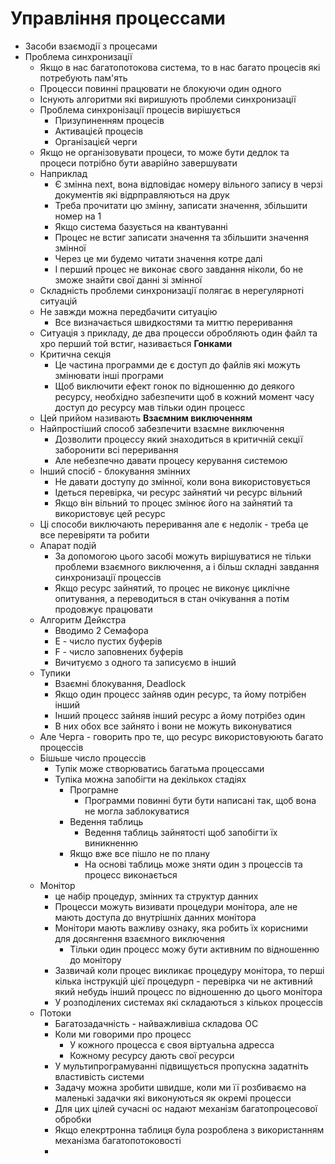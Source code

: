 # Управління процессами
- Засоби взаємодії з процесами
- Проблема синхронизації
  - Якщо в нас багатопотокова система, то в нас багато процесів які потребують пам'ять
  - Процесси повинні працювати не блокуючи один одного
  - Існують алгоритми які виришують проблеми синхронизації
  - Проблема синхронізації процесів вирішується
    - Призупиненням процесів
    - Активацієй процесів
    - Організацієй черги
  - Якщо не організовувати процеси, то може бути дедлок та процеси потрібно бути аварійно завершувати
  - Наприклад
    - Є змінна next, вона відповідає номеру вільного запису в черзі документів які відрправляються на друк
    - Треба прочитати цю змінну, записати значення, збільшити номер на 1
    - Якщо система базується на квантуванні
    - Процес не встиг записати значення та збільшити значення змінної
    - Через це ми будемо читати значення котре далі
    - І перший процес не виконає свого завдання ніколи, бо не зможе знайти свої данні зі змінної
  - Складність проблеми синхронизації полягає в нерегулярноті ситуацій
  - Не завжди можна передбачити ситуацію
    - Все визначається швидкостями та миттю переривання
  - Ситуація з прикладу, де два процесси обробляють один файл та хро перший той встиг, називається **Гонками**
  - Критична секція
    - Це частина программи де є доступ до файлів які можуть змінювати інші програми
    - Щоб виключити ефект гонок по відношенню до деякого ресурсу, необхідно забезпечити щоб в кожний момент часу доступ до ресурсу мав тільки один процесс
  - Цей прийом називають **Взаємним виключенням**
  - Найпростіший способ забезпечити взаємне виключення
    - Дозволити процессу який знаходиться в критичній секції заборонити всі переривання
    - Але небезпечно давати процесу керування системою
  - Інший спосіб - блокування змінних
    - Не давати доступу до змінної, коли вона використовується
    - Ідеться перевірка, чи ресурс зайнятий чи ресурс вільний
    - Якщо він вільний то процес змінює його на зайнятий та використовує цей ресурс
  - Ці способи виключають переривання але є недолік - треба це все перевіряти та робити
  - Апарат подій
    - За допомогою цього засобі можуть вирішуватися не тільки проблеми взаємного виключення, а і більш складні завдання синхронизації процессів
    - Якщо ресурс зайнятий, то процес не виконує циклічне опитування, а переводиться в стан очікування а потім продовжує працювати
  - Алгоритм Дейкстра
    - Вводимо 2 Семафора
    - Е - число пустих буферів
    - F - число заповнених буферів
    - Вичитуємо з одного та записуємо в інший
  - Тупики
    - Взаємні блокування, Deadlock
    - Якщо один процесс зайняв один ресурс, та йому потрібен інший
    - Інший процесс зайняв інший ресурс а йому потрібез один
    - В них обох все зайнято і вони не можуть виконуватися
  - Але Черга - говорить про те, що ресурс використовуюють багато процессів
  - Бішьше число процессів
    - Тупік може створюватись багатьма процессами
    - Тупіка можна запобігти на декількох стадіях
      - Програмне
        - Программи повинні бути бути написані так, щоб вона не могла заблокуватися
      - Ведення таблиць
        - Ведення таблиць зайнятості щоб запобігти їх виникненню
      - Якщо вже все пішло не по плану
        - На основі таблиць може зняти один з процессів та процесс виконається
  - Монітор
    - це набір процедур, змінних та структур данних
    - Процесси можуть визивати процедури монітора, але не мають доступа до внутрішніх данних монітора
    - Монітори мають важливу ознаку, яка робить їх корисними для досянгення взаємного виключення
      - Тільки один процесс можу бути активним по відношенню до монітору
    - Зазвичай коли процес викликає процедуру монітора, то перші кілька інструкцій цієї процедурп - перевірка чи не активний який небудь інший процесс по відношенню до цього монітора
    - У розподілених системах які складаються з кількох процессів
  - Потоки
    - Багатозадачність - найважливіша складова ОС
    - Коли ми говорими про процесс 
      - У кожного процесса є своя віртуальна адресса
      - Кожному ресурсу дають свої ресурси
    - У мультипрограмуванні підвищується пропускна задатніть властивість системи
    - Задачу можна зробити швидше, коли ми її розбиваємо на маленькі задачки які виконуються як окремі процесси
    - Для цих цілей сучасні ос надают механізм багатопроцесової обробки
    - Якщо елекртронна таблиця була розроблена з використанням механізма багатопотоковості
    - 
